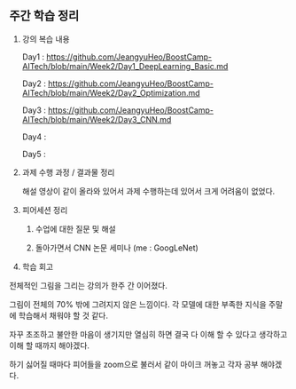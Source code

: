 ## 주간 학습 정리



1) 강의 복습 내용

   Day1 : https://github.com/JeangyuHeo/BoostCamp-AITech/blob/main/Week2/Day1_DeepLearning_Basic.md

   Day2 : https://github.com/JeangyuHeo/BoostCamp-AITech/blob/main/Week2/Day2_Optimization.md

   Day3 : https://github.com/JeangyuHeo/BoostCamp-AITech/blob/main/Week2/Day3_CNN.md

   Day4 :

   Day5 :

   

2) 과제 수행 과정 / 결과물 정리

   해설 영상이 같이 올라와 있어서 과제 수행하는데 있어서 크게 어려움이 없었다.

   

3) 피어세션 정리

   1. 수업에 대한 질문 및 해설

   2. 돌아가면서 CNN 논문 세미나 (me : GoogLeNet)

   

4) 학습 회고

전체적인 그림을 그리는 강의가 한주 간 이어졌다.

그림이 전체의 70% 밖에 그려지지 않은 느낌이다. 각 모델에 대한 부족한 지식을 주말에 학습해서 채워야 할 것 같다.

자꾸 초조하고 불안한 마음이 생기지만 열심히 하면 결국 다 이해 할 수 있다고 생각하고 이해 할 때까지 해야겠다.

하기 싫어질 때마다 피어들을 zoom으로 불러서 같이 마이크 꺼놓고 각자 공부 해야겠다.